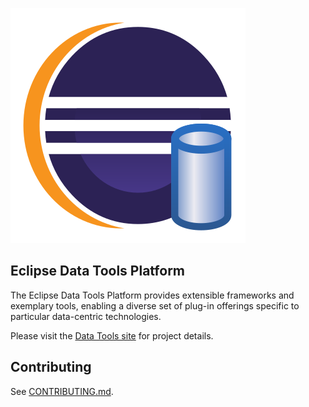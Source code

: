 ![Data Tools Banner](/images/dtp.svg)

## Eclipse Data Tools Platform

The Eclipse Data Tools Platform provides extensible frameworks and exemplary tools, enabling a diverse set of plug-in offerings specific to particular data-centric technologies.

Please visit the [Data Tools site](https://www.eclipse.org/datatools/) for project details.

## Contributing

See [CONTRIBUTING.md](/CONTRIBUTING.md).
